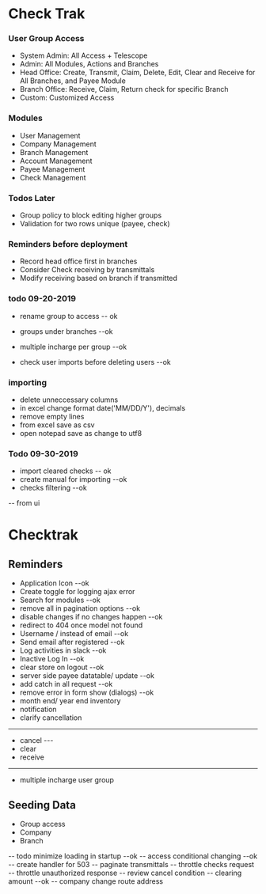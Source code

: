 # Check Trak

### User Group Access

-   System Admin: All Access + Telescope
-   Admin: All Modules, Actions and Branches
-   Head Office: Create, Transmit, Claim, Delete, Edit, Clear and Receive for All Branches, and Payee Module
-   Branch Office: Receive, Claim, Return check for specific Branch
-   Custom: Customized Access

### Modules

-   User Management
-   Company Management
-   Branch Management
-   Account Management
-   Payee Management
-   Check Management

### Todos Later

-   Group policy to block editing higher groups
-   Validation for two rows unique (payee, check)

### Reminders before deployment

-   Record head office first in branches
-   Consider Check receiving by transmittals
-   Modify receiving based on branch if transmitted

### todo 09-20-2019
- rename group to access -- ok
- groups under branches --ok
- multiple incharge per group --ok

- check user imports before deleting users --ok

### importing
- delete unneccessary columns
- in excel change format date('MM/DD/Y'), decimals
- remove empty lines
- from excel save as csv
- open notepad save as change to utf8


### Todo 09-30-2019
- import cleared checks -- ok
- create manual for importing --ok
- checks filtering --ok


-- from ui

# Checktrak

## Reminders

- Application Icon --ok
- Create toggle for logging ajax error
- Search for modules --ok
- remove all in pagination options --ok
- disable changes if no changes happen --ok
- redirect to 404 once model not found
- Username / instead of email --ok
- Send email after registered --ok
- Log activities in slack --ok
- Inactive Log In --ok
- clear store on logout --ok
- server side payee datatable/ update --ok
- add catch in all request --ok
- remove error in form show (dialogs) --ok
- month end/ year end inventory
- notification
- clarify cancellation

---

- cancel ---
- clear
- receive

---

- multiple incharge user group

## Seeding Data

- Group access
- Company
- Branch

-- todo minimize loading in startup --ok
-- access conditional changing --ok
-- create handler for 503
-- paginate transmittals
-- throttle checks request
-- throttle unauthorized response
-- review cancel condition
-- clearing amount --ok
-- company change route address
